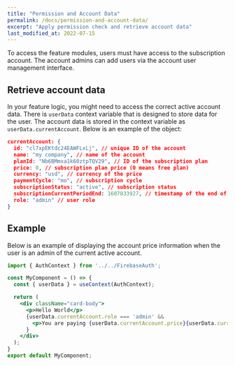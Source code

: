 ```yaml
---
title: "Permission and Account Data"
permalink: /docs/permission-and-account-data/
excerpt: "Apply permission check and retrieve account data"
last_modified_at: 2022-07-15
---
```

To access the feature modules, users must have access to the subscription account. The account admins can add users via the account user management interface.

## Retrieve account data

In your feature logic, you might need to access the correct active account data. There is `userData` context variable that is designed to store data for the user. The account data is stored in the context variable as `userData.currentAccount`. Below is an example of the object:

```json
currentAccount: {
  id: "cl7xpEKtdc24EAWFLxLj", // unique ID of the account
  name: "my company", // name of the account
  planId: "Nb6BMmxa1k60ztpTQV29", // ID of the subscription plan
  price: 0, // subscription plan price (0 means free plan)
  currency: "usd", // currency of the price
  paymentCycle: "mo", // subscription cycle
  subscriptionStatus: "active", // subscription status
  subscriptionCurrentPeriodEnd: 1607833927, // timestamp of the end of the current subscription period
  role: "admin" // user role
}
```

## Example

Below is an example of displaying the account price information when the user is an admin of the current active account.

```jsx
import { AuthContext } from '../../FirebaseAuth';

const MyComponent = () => {
  const { userData } = useContext(AuthContext);

  return (
    <div className="card-body">
      <p>Hello World</p>
      {userData.currentAccount.role === 'admin' &&
        <p>You are paying {userData.currentAccount.price}{userData.currentAccount.currency} per {userData.currentAccount.paymentCycle}</p>
      }
    </div>
  );
}
export default MyComponent;
```